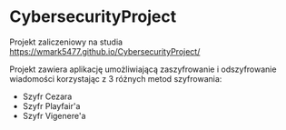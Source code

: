 # CybersecurityProject

Projekt zaliczeniowy na studia
https://wmark5477.github.io/CybersecurityProject/

Projekt zawiera aplikację umożliwiającą zaszyfrowanie i odszyfrowanie wiadomości korzystając z 3 różnych metod szyfrowania:
- Szyfr Cezara
- Szyfr Playfair'a
- Szyfr Vigenere'a
